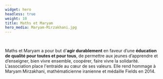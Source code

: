 ```yaml
---
widget: hero
headless: true
weight: 10
title: Maths et Maryam
hero_media: Maryam-Mirzakhani.jpg
---
```

<br>

Maths et Maryam a pour but d'**agir durablement** en faveur d’une **éducation de qualité pour toutes et pour tous**, de permettre aux jeunes d’apprendre et d’enseigner, bien vivre ensemble, coopérer, faire vivre la solidarité. L’association place l'entraide au cœur de ses valeurs. Elle rend hommage à Maryam Mirzakhani, mathématicienne iranienne et médaille Fields en 2014.